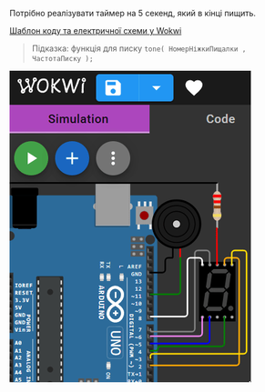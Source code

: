 Потрібно реалізувати таймер на 5 секенд, який в кінці пищить.

[Шаблон коду та електричної схеми у Wokwi](https://wokwi.com/projects/419905930671218689)

> Підказка: функція для писку `tone( НомерНіжкиПищалки , ЧастотаПиску );`

![Приклад](img/7_seg_timer_5s_wokwi.gif)